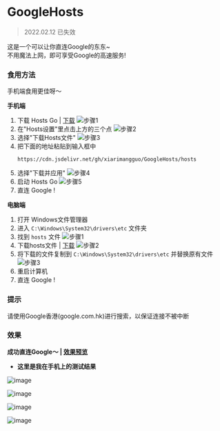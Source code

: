 # GoogleHosts
> 2022.02.12 已失效

这是一个可以让你直连Google的东东~  
不用魔法上网，即可享受Google的高速服务!

### 食用方法
手机端食用更佳呀～

 **手机端**  
1. 下载 Hosts Go | [下载](https://cdn.jsdelivr.net/gh/xiarimangguo/GoogleHosts/Hosts%20Go.apk)
![步骤1](https://cdn.jsdelivr.net/gh/xiarimangguo/GoogleHosts/4.jpg)
2. 在"Hosts设置"里点击上方的三个点
![步骤2](https://cdn.jsdelivr.net/gh/xiarimangguo/GoogleHosts/5.jpg)
3. 选择"下载Hosts文件"
![步骤3](https://cdn.jsdelivr.net/gh/xiarimangguo/GoogleHosts/6.jpg)
4. 把下面的地址粘贴到输入框中
   ```
   https://cdn.jsdelivr.net/gh/xiarimangguo/GoogleHosts/hosts
   ```
5. 选择"下载并应用"
![步骤4](https://cdn.jsdelivr.net/gh/xiarimangguo/GoogleHosts/7.jpg)
6. 启动 Hosts Go
![步骤5](https://cdn.jsdelivr.net/gh/xiarimangguo/GoogleHosts/4.jpg)
7. 直连 Google !


 **电脑端** 
1. 打开 Windows文件管理器
2. 进入 `C:\Windows\System32\drivers\etc` 文件夹
3. 找到 `hosts` 文件
![步骤1](https://cdn.jsdelivr.net/gh/xiarimangguo/GoogleHosts/1.png)
4. 下载hosts文件 | [下载](https://cdn.jsdelivr.net/gh/xiarimangguo/GoogleHosts/hosts)
![步骤2](https://cdn.jsdelivr.net/gh/xiarimangguo/GoogleHosts/2.png)
5. 将下载的文件复制到 `C:\Windows\System32\drivers\etc` 并替换原有文件
![步骤3](https://cdn.jsdelivr.net/gh/xiarimangguo/GoogleHosts/3.png)
6. 重启计算机
7. 直连 Google !

### 提示

请使用Google香港(google.com.hk)进行搜索，以保证连接不被中断

### 效果

**成功直连Google～ | [效果预览](https://cdn.jsdelivr.net/gh/xiarimangguo/GoogleHosts/view.mp4)** 


- **这里是我在手机上的测试结果** 

![image](https://cdn.jsdelivr.net/gh/xiarimangguo/GoogleHosts/8.jpg)

![image](https://cdn.jsdelivr.net/gh/xiarimangguo/GoogleHosts/9.jpg)

![image](https://cdn.jsdelivr.net/gh/xiarimangguo/GoogleHosts/10.jpg)

![image](https://cdn.jsdelivr.net/gh/xiarimangguo/GoogleHosts/11.jpg)
